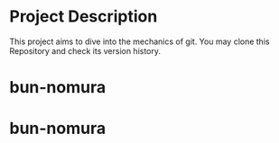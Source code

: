 # Project Description
This project aims to dive into the mechanics of git.
You may clone this Repository and check its version history.
# bun-nomura
# bun-nomura
